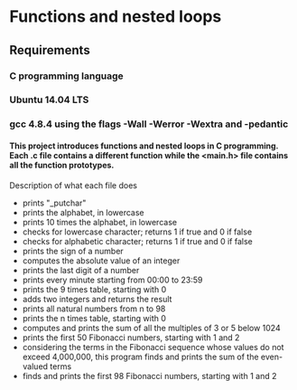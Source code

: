 # Functions and nested loops


## Requirements
### C programming language
### Ubuntu 14.04 LTS
### gcc 4.8.4 using the flags -Wall -Werror -Wextra and -pedantic

#### This project introduces functions and nested loops in C programming. Each .c file contains a different function while the <main.h> file contains all the function prototypes.

Description of what each file does
- prints "_putchar"
- prints the alphabet, in lowercase
- prints 10 times the alphabet, in lowercase
- checks for lowercase character; returns 1 if true and 0 if false
- checks for alphabetic character; returns 1 if true and 0 if false
- prints the sign of a number
- computes the absolute value of an integer
- prints the last digit of a number
- prints every minute starting from 00:00 to 23:59
- prints the 9 times table, starting with 0
- adds two integers and returns the result
- prints all natural numbers from n to 98
- prints the n times table, starting with 0
- computes and prints the sum of all the multiples of 3 or 5 below 1024
- prints the first 50 Fibonacci numbers, starting with 1 and 2
- considering the terms in the Fibonacci sequence whose values do not exceed 4,000,000, this program finds and prints the sum of the even-valued terms
- finds and prints the first 98 Fibonacci numbers, starting with 1 and 2
